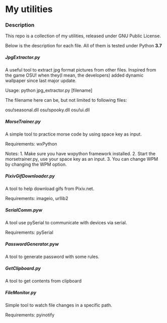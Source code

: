 # My utilities

### Description

This repo is a collection of my utilities, released under GNU Public License.

Below is the description for each file. All of them is tested under Python **3.7**



##### JpgExtractor.py

A useful tool to extract jpg format pictures from other files. Inspired from the game OSU! when they(I mean, the developers) added dynamic wallpaper since last major update.

Usage: python jpg_extractor.py [filename]

The filename here can be, but not limited to following files:

osu!seasonal.dll osu!spooky.dll osu!ui.dll

##### MorseTrainer.py

A simple tool to practice morse code by using space key as input.

Requirements: wxPython

Notes: 1. Make sure you have wxpython framework installed. 2. Start the morsetrainer.py, use your space key as an input. 3. You can change WPM by changing the WPM option.

##### PixivGifDownloader.py

A tool to help download gifs from Pixiv.net.

Requirements: imageio, urllib2

##### SerialComm.pyw

A tool use pySerial to communicate with devices via serial.

Requirements: pySerial

##### PasswordGenerator.pyw

A tool to generate password with some rules.

##### GetClipboard.py

A tool to get contents from clipboard

##### FileMonitor.py

Simple tool to watch file changes in a specific path.

Requirements: pyinotify
